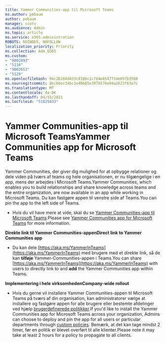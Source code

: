 ```yaml
---
title: Yammer Communities-app til Microsoft Teams
ms.author: pebaum
author: pebaum
manager: scotv
ms.audience: Admin
ms.topic: article
ms.service: o365-administration
ROBOTS: NOINDEX, NOFOLLOW
localization_priority: Priority
ms.collection: Adm_O365
ms.custom:
- "9002493"
- "5134"
- "9002653"
- "5129"
ms.openlocfilehash: 94c2b184d433c918bc1cf04e0547734e65fb3568
ms.sourcegitcommit: 8bc60ec34bc1e40685e3976576e04a2623f63a7c
ms.translationtype: MT
ms.contentlocale: da-DK
ms.lasthandoff: 04/15/2021
ms.locfileid: "51825833"
---
```

# <a name="yammer-communities-app-for-microsoft-teams"></a><span data-ttu-id="2a702-102">Yammer Communities-app til Microsoft Teams</span><span class="sxs-lookup"><span data-stu-id="2a702-102">Yammer Communities app for Microsoft Teams</span></span>

<span data-ttu-id="2a702-103">Yammer Communities, der giver dig mulighed for at opbygge relationer og dele viden på tværs af teams og hele organisationen, er nu tilgængelige i en app, mens der arbejdes i Microsoft Teams.</span><span class="sxs-lookup"><span data-stu-id="2a702-103">Yammer Communities, which enables you to build relationships and share knowledge across teams and the entire organization, are now available in an app while working in Microsoft Teams.</span></span> <span data-ttu-id="2a702-104">Du kan fastgøre appen til venstre side af Teams.</span><span class="sxs-lookup"><span data-stu-id="2a702-104">You can pin the app to the left side of Teams.</span></span> 

- <span data-ttu-id="2a702-105">Hvis du vil have mere at vide, skal du se [Yammer Communities-app til Microsoft Teams](https://go.microsoft.com/fwlink/?linkid=2127757&clcid=0x409).</span><span class="sxs-lookup"><span data-stu-id="2a702-105">Please see [Yammer Communities app for Microsoft Teams](https://go.microsoft.com/fwlink/?linkid=2127757&clcid=0x409) for more information.</span></span>

<span data-ttu-id="2a702-106">**Direkte link til Yammer Communities-appen**</span><span class="sxs-lookup"><span data-stu-id="2a702-106">**Direct link to Yammer Communities app**</span></span>

- <span data-ttu-id="2a702-107">Du kan dele [https://aka.ms/YammerInTeams](https://aka.ms/YammerInTeams) med brugere med et direkte link, så de kan **tilføje** Yammer-Communities-appen i Teams.</span><span class="sxs-lookup"><span data-stu-id="2a702-107">You can share [https://aka.ms/YammerInTeams](https://aka.ms/YammerInTeams) with users to directly link to and **add** the Yammer Communities app within Teams.</span></span>

<span data-ttu-id="2a702-108">**Implementering i hele virksomheden**</span><span class="sxs-lookup"><span data-stu-id="2a702-108">**Company-wide rollout**</span></span>

- <span data-ttu-id="2a702-109">Hvis du gerne vil installere Yammer Communities-appen til Microsoft Teams på tværs af din organisation, kan administratorer vælge at installere og fastgøre appen for alle brugere eller bestemte afdelinger ved hjælp [brugerdefinerede politikker](https://docs.microsoft.com/microsoftteams/manage-apps).</span><span class="sxs-lookup"><span data-stu-id="2a702-109">If you'd like to install the Yammer Communities app for Microsoft Teams across your organization, Admins can choose to deploy and pin the app for all users or particular departments through [custom policies](https://docs.microsoft.com/microsoftteams/manage-apps).</span></span> <span data-ttu-id="2a702-110">Bemærk, at det kan tage mindst 2 timer, før en politik er blevet overført til alle klienter.</span><span class="sxs-lookup"><span data-stu-id="2a702-110">Please note it may take at least 2 hours for a policy to propagate to all clients.</span></span>
